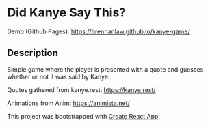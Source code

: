 
# Did Kanye Say This?

Demo (Github Pages): https://brennanlaw.github.io/kanye-game/

## Description

Simple game where the player is presented with a quote and guesses whether or not it was said by Kanye.

Quotes gathered from kanye.rest: https://kanye.rest/

Animations from Anim: https://animista.net/

This project was bootstrapped with [Create React App](https://github.com/facebook/create-react-app).

